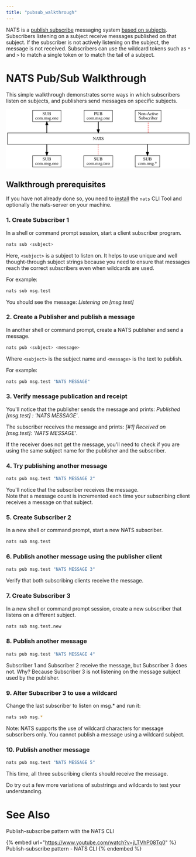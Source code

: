 ```yaml
---
title: "pubsub_walkthrough"
---
```

NATS is a [publish subscribe](pubsub) messaging system [based on subjects](../../subjects). Subscribers listening on a subject receive messages published on that subject. If the subscriber is not actively listening on the subject, the message is not received. Subscribers can use the wildcard tokens such as `*` and `>` to match a single token or to match the tail of a subject.

# NATS Pub/Sub Walkthrough
  
This simple walkthrough demonstrates some ways in which subscribers listen on subjects, and publishers send messages on specific subjects.  
  
![](../../../../../assets/.gitbook/assets/pubsubtut.svg)

## Walkthrough prerequisites

If you have not already done so, you need to [install](../../what-is-nats/walkthrough_setup) the `nats` CLI Tool and optionally the nats-server on your machine.

### 1. Create Subscriber 1

In a shell or command prompt session, start a client subscriber program.  

```bash
nats sub <subject>
```
  
Here, `<subject>` is a subject to listen on. It helps to use unique and well thought-through subject strings because you need to ensure that messages reach the correct subscribers even when wildcards are used.
  
For example:  

```bash
nats sub msg.test
```

You should see the message: _Listening on \[msg.test\]_

### 2. Create a Publisher and publish a message

In another shell or command prompt, create a NATS publisher and send a message.  

```bash
nats pub <subject> <message>
```

Where `<subject>` is the subject name and `<message>` is the text to publish.

For example:

```bash
nats pub msg.test "NATS MESSAGE"
```

### 3. Verify message publication and receipt

You'll notice that the publisher sends the message and prints: _Published \[msg.test\] : 'NATS MESSAGE'_.

The subscriber receives the message and prints: _\[\#1\] Received on \[msg.test\]: 'NATS MESSAGE'_.

If the receiver does not get the message, you'll need to check if you are using the same subject name for the publisher and the subscriber.  

### 4. Try publishing another message

```bash
nats pub msg.test "NATS MESSAGE 2"
```

You'll notice that the subscriber receives the message.   
Note that a message count is incremented each time your subscribing client receives a message on that subject.  

### 5. Create Subscriber 2

In a new shell or command prompt, start a new NATS subscriber.   

```bash
nats sub msg.test
```

### 6. Publish another message using the publisher client

```bash
nats pub msg.test "NATS MESSAGE 3"
```

Verify that both subscribing clients receive the message.

### 7. Create Subscriber 3

In a new shell or command prompt session, create a new subscriber that listens on a different subject.  

```bash
nats sub msg.test.new
```

### 8. Publish another message

```bash
nats pub msg.test "NATS MESSAGE 4"
```

Subscriber 1 and Subscriber 2 receive the message, but Subscriber 3 does not. Why? Because Subscriber 3 is not listening on the message subject used by the publisher.

### 9. Alter Subscriber 3 to use a wildcard

Change the last subscriber to listen on msg.\* and run it:  

```bash
nats sub msg.*
```
  
Note: NATS supports the use of wildcard characters for message subscribers only. You cannot publish a message using a wildcard subject.

### 10. Publish another message

```bash
nats pub msg.test "NATS MESSAGE 5"
```
  
This time, all three subscribing clients should receive the message.  
  
Do try out a few more variations of substrings and wildcards to test your understanding.  


# See Also

Publish-subscribe pattern with the NATS CLI&#x20;

{% embed url="https://www.youtube.com/watch?v=jLTVhP08Tq0" %}
Publish-subscribe pattern - NATS CLI
{% endembed %}

